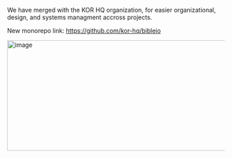We have merged with the KOR HQ organization, for easier organizational, design, and systems managment accross projects.

New monorepo link: https://github.com/kor-hq/bibleio

<img width="1024" height="256" alt="image" src="https://github.com/user-attachments/assets/93f9457f-3ad2-48a5-bb46-6933573c92eb" />
